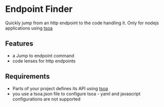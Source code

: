 # Endpoint Finder

Quickly jump from an http endpoint to the code handling it. Only for nodejs applications using [tsoa](https://tsoa-community.github.io/docs/)

## Features

- a Jump to endpoint command
- code lenses for http endpoints

## Requirements

- Parts of your project defines its API using [tsoa](https://tsoa-community.github.io/docs/)
- you use a tsoa.json file to configure tsoa - yaml and javascript configurations are not supported
